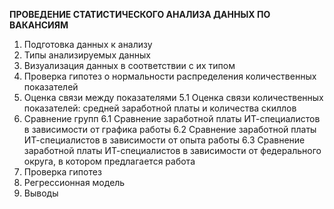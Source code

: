 **ПРОВЕДЕНИЕ СТАТИСТИЧЕСКОГО АНАЛИЗА ДАННЫХ ПО ВАКАНСИЯМ**
1. Подготовка данных к анализу
2. Типы анализируемых данных
3. Визуализация данных в соответствии с их типом
4. Проверка гипотез о нормальности распределения количественных показателей
5. Оценка связи между показателями
5.1 Оценка связи количественных показателей: средней заработной платы и количества скиллов
6. Сравнение групп
6.1 Сравнение заработной платы ИТ-специалистов в зависимости от графика работы
6.2 Сравнение заработной платы ИТ-специалистов в зависимости от опыта работы
6.3 Сравнение заработной платы ИТ-специалистов в зависимости от федерального округа, в котором предлагается работа
7. Проверка гипотез
8. Регрессионная модель
9. Выводы
